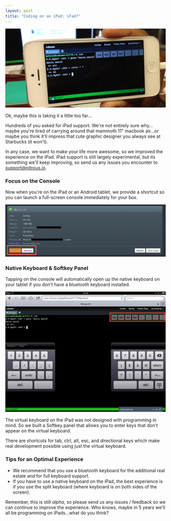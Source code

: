 ```yaml
---
layout: post
title: "Coding on an iPad: iFad?"
---
```


![coding on an iphone](/images/iphone-coding.jpg) 
<figcaption>Ok, maybe this is taking it a little too far...</figcaption>

Hundreds of you asked for iPad support.  We're not entirely sure why…maybe you're tired of carrying around that mammoth 11" macbook air…or maybe you think it'll impress that cute graphic designer you always see at Starbucks (it won't).

In any case, we want to make your life more awesome, so we  improved the experience on the iPad.  iPad support is still largely experimental, but its something we'll keep improving, so send us any issues you encounter to [support@nitrous.io](support@nitrous.io). 

### Focus on the Console

Now when you're on the iPad or an Android tablet, we provide a shortcut so you can launch a full-screen console immediately for your box.

![ipad terminal](/images/ipad-terminal.png)

### Native Keyboard & Softkey Panel

Tapping on the console will automatically open up the native keyboard on your tablet if you don't have a bluetooth keyboard installed.

![softkeys](/images/ipad-softkeys.png)

The virtual keyboard on the iPad was not designed with programming in mind.  So we built a Softkey panel that allows you to enter keys that don't appear on the virtual keyboard.

There are shortcuts for tab, ctrl, alt, esc, and directional keys which make real development possible using just the virtual keyboard.

### Tips for an Optimal Experience

* We recommend that you use a bluetooth keyboard for the additional real estate and for full keyboard support.
* If you have to use a native keyboard on the iPad, the best experience is if you use the split keyboard (where keyboard is on both sides of the screen).

Remember, this is still *alpha*, so please send us any issues / feedback so we can continue to improve the experience.  Who knows, maybe in 5 years we'll all be programming on iPads…what do you think?

